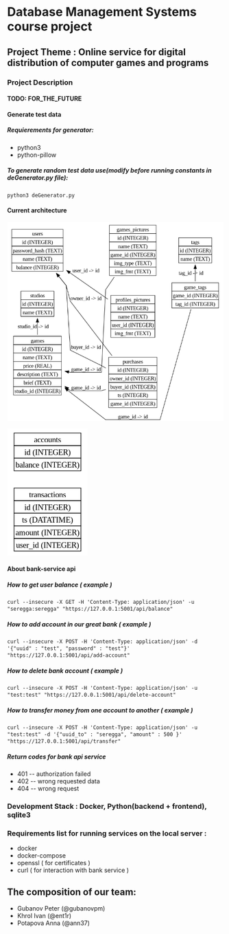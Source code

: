 # Database Management Systems course project

## Project Theme : Online service for digital distribution of computer games and programs

### Project Description

#### TODO: FOR_THE_FUTURE

#### Generate test data
##### Requierements for generator:
  * python3
  * python-pillow
##### To generate random test data use(modify before running constants in deGenerator.py file):
```
python3 deGenerator.py
```

#### Current architecture
![logical_store_schema](./store-schema.png)

![logical_bank_schema](./bank-schema.png)

#### About bank-service api

##### How to get user balance ( example )
```
curl --insecure -X GET -H 'Content-Type: application/json' -u "seregga:seregga" "https://127.0.0.1:5001/api/balance"
```

##### How to add account in our great bank ( example )
```
curl --insecure -X POST -H 'Content-Type: application/json' -d '{"uuid" : "test", "password" : "test"}' "https://127.0.0.1:5001/api/add-account"
```

##### How to delete bank account ( example )
```
curl --insecure -X POST -H 'Content-Type: application/json' -u "test:test" "https://127.0.0.1:5001/api/delete-account"
```

##### How to transfer money from one account to another ( example )
```
curl --insecure -X POST -H 'Content-Type: application/json' -u "test:test" -d '{"uuid_to" : "seregga", "amount" : 500 }' "https://127.0.0.1:5001/api/transfer"
```

##### Return codes for bank api service
  * 401 -- authorization failed
  * 402 -- wrong requested data
  * 404 -- wrong request

### Development Stack : Docker, Python(backend + frontend), sqlite3

### Requirements list for running services on the local server :
  * docker
  * docker-compose
  * openssl ( for certificates )
  * curl ( for interaction with bank service )

## The composition of our team:
  * Gubanov Peter (@gubanovpm)
  * Khrol Ivan    (@ent1r)
  * Potapova Anna (@ann37)




